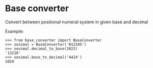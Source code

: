 # Base converter
Convert between positional numeral system in given base and decimal

Example:
```
>>> from base_converter import BaseConverter
>>> seximal = BaseConverter('012345')
>>> seximal.decimal_to_base(2022)
'13210'
>>> seximal.base_to_decimal('4424')
1024
```
